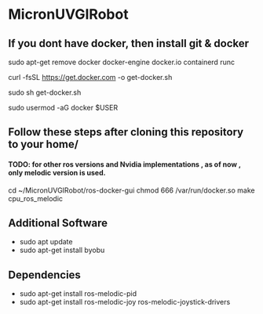 # MicronUVGIRobot
## If you dont have docker, then install git & docker 
sudo apt-get remove docker docker-engine docker.io containerd runc  

curl -fsSL https://get.docker.com -o get-docker.sh

sudo sh get-docker.sh

sudo usermod -aG docker $USER

## Follow these steps after cloning this repository to your home/ 
#### TODO: for other ros versions and Nvidia implementations , as of now , only melodic version is used. 
cd ~/MicronUVGIRobot/ros-docker-gui 
chmod 666 /var/run/docker.so
make cpu_ros_melodic


## Additional Software 
- sudo apt update
- sudo apt-get install byobu


## Dependencies
- sudo apt-get install ros-melodic-pid
- sudo apt-get install ros-melodic-joy ros-melodic-joystick-drivers


